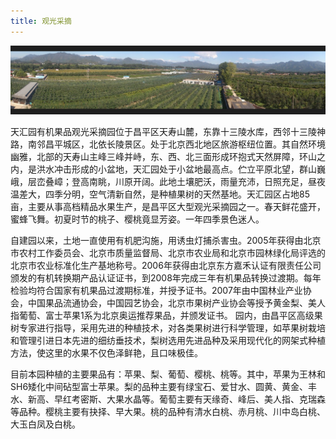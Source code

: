 ```yaml
---
title: 观光采摘
---
```


![观光采摘](v1.jpg)

天汇园有机果品观光采摘园位于昌平区天寿山麓，东靠十三陵水库，西邻十三陵神路，南邻昌平城区，北依长陵景区。处于北京西北地区旅游枢纽位置。其自然环境幽雅，北部的天寿山主峰三峰并峙，东、西、北三面形成环抱式天然屏障，环山之内，是洪水冲击形成的小盆地，天汇园处于小盆地最高点。伫立平原北望，群山巍峨，层峦叠嶂；登高南眺，川原开阔。此地土壤肥沃，雨量充沛，日照充足，昼夜温差大，四季分明，空气清新自然，是种植果树的天然基地。天汇园区占地85亩，主要从事高档精品水果生产，是昌平区大型观光采摘园之一。春天鲜花盛开，蜜蜂飞舞。初夏时节的桃子、樱桃竟显芳姿。一年四季景色迷人。

自建园以来，土地一直使用有机肥沟施，用诱虫灯捕杀害虫。2005年获得由北京市农村工作委员会、北京市质量监督局、北京市农业局和北京市园林绿化局评选的北京市农业标准化生产基地称号。2006年获得由北京东方嘉禾认证有限责任公司颁发的有机转换期产品认证证书，到2008年完成三年有机果品转换过渡期。每年检验均符合国家有机果品过渡期标准，并授予证书。2007年由中国林业产业协会，中国果品流通协会，中国园艺协会，北京市果树产业协会等授予黄金梨、美人指葡萄、富士苹果1系为北京奥运推荐果品，并颁发证书。
园内，由昌平区高级果树专家进行指导，采用先进的种植技术，对各类果树进行科学管理，如苹果树栽培和管理引进日本先进的细纺垂技术，梨树选用先进品种及采用现代化的网架式种植方法，使这里的水果不仅色泽鲜艳，且口味极佳。

目前本园种植的主要果品有：苹果、梨、葡萄、樱桃、桃等。其中，苹果为王林和SH6矮化中间砧型富士苹果。梨的品种主要有绿宝石、爱甘水、圆黄、黄金、丰水、新高、早红考密斯、大果水晶等。葡萄主要有天缘奇、峰后、美人指、克瑞森等品种。樱桃主要有抉择、早大果。桃的品种有清水白桃、赤月桃、川中岛白桃、大玉白凤及白桃。